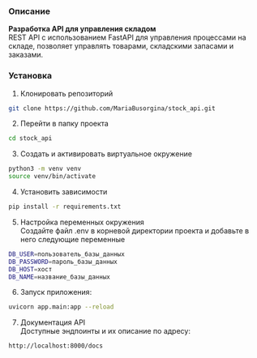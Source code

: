 ### Описание
**Разработка API для управления складом**  
REST API с использованием FastAPI для управления процессами на складе, позволяет управлять товарами, складскими запасами и заказами.


### Установка
1. Клонировать репозиторий 
```bash
git clone https://github.com/MariaBusorgina/stock_api.git
```
2. Перейти в папку проекта 
```bash
cd stock_api
```
3. Создать и активировать виртуальное окружение 
```bash
python3 -m venv venv
source venv/bin/activate
```
4. Установить зависимости
```bash
pip install -r requirements.txt
```
5. Настройка переменных окружения  
Создайте файл .env в корневой директории проекта и добавьте в него следующие переменные
```bash
DB_USER=пользователь_базы_данных
DB_PASSWORD=пароль_базы_данных
DB_HOST=хост
DB_NAME=название_базы_данных
```
6. Запуск приложения:
```bash
uvicorn app.main:app --reload
```
7. Документация API  
Доступные эндпоинты и их описание по адресу:
```bash
http://localhost:8000/docs
```

